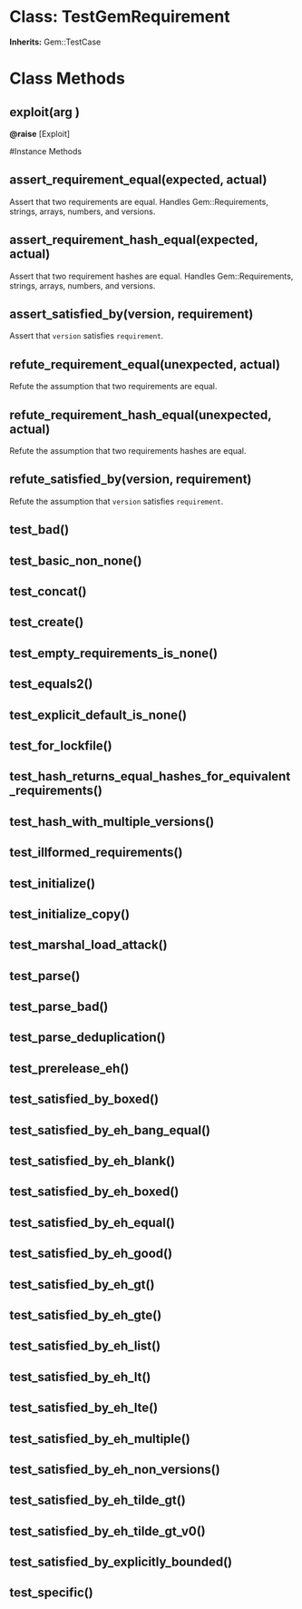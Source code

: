 # Class: TestGemRequirement
**Inherits:** Gem::TestCase
    



# Class Methods
## exploit(arg ) [](#method-c-exploit)
**@raise** [Exploit] 


#Instance Methods
## assert_requirement_equal(expected, actual) [](#method-i-assert_requirement_equal)
Assert that two requirements are equal. Handles Gem::Requirements, strings,
arrays, numbers, and versions.

## assert_requirement_hash_equal(expected, actual) [](#method-i-assert_requirement_hash_equal)
Assert that two requirement hashes are equal. Handles Gem::Requirements,
strings, arrays, numbers, and versions.

## assert_satisfied_by(version, requirement) [](#method-i-assert_satisfied_by)
Assert that `version` satisfies `requirement`.

## refute_requirement_equal(unexpected, actual) [](#method-i-refute_requirement_equal)
Refute the assumption that two requirements are equal.

## refute_requirement_hash_equal(unexpected, actual) [](#method-i-refute_requirement_hash_equal)
Refute the assumption that two requirements hashes are equal.

## refute_satisfied_by(version, requirement) [](#method-i-refute_satisfied_by)
Refute the assumption that `version` satisfies `requirement`.

## test_bad() [](#method-i-test_bad)

## test_basic_non_none() [](#method-i-test_basic_non_none)

## test_concat() [](#method-i-test_concat)

## test_create() [](#method-i-test_create)

## test_empty_requirements_is_none() [](#method-i-test_empty_requirements_is_none)

## test_equals2() [](#method-i-test_equals2)

## test_explicit_default_is_none() [](#method-i-test_explicit_default_is_none)

## test_for_lockfile() [](#method-i-test_for_lockfile)

## test_hash_returns_equal_hashes_for_equivalent_requirements() [](#method-i-test_hash_returns_equal_hashes_for_equivalent_requirements)

## test_hash_with_multiple_versions() [](#method-i-test_hash_with_multiple_versions)

## test_illformed_requirements() [](#method-i-test_illformed_requirements)

## test_initialize() [](#method-i-test_initialize)

## test_initialize_copy() [](#method-i-test_initialize_copy)

## test_marshal_load_attack() [](#method-i-test_marshal_load_attack)

## test_parse() [](#method-i-test_parse)

## test_parse_bad() [](#method-i-test_parse_bad)

## test_parse_deduplication() [](#method-i-test_parse_deduplication)

## test_prerelease_eh() [](#method-i-test_prerelease_eh)

## test_satisfied_by_boxed() [](#method-i-test_satisfied_by_boxed)

## test_satisfied_by_eh_bang_equal() [](#method-i-test_satisfied_by_eh_bang_equal)

## test_satisfied_by_eh_blank() [](#method-i-test_satisfied_by_eh_blank)

## test_satisfied_by_eh_boxed() [](#method-i-test_satisfied_by_eh_boxed)

## test_satisfied_by_eh_equal() [](#method-i-test_satisfied_by_eh_equal)

## test_satisfied_by_eh_good() [](#method-i-test_satisfied_by_eh_good)

## test_satisfied_by_eh_gt() [](#method-i-test_satisfied_by_eh_gt)

## test_satisfied_by_eh_gte() [](#method-i-test_satisfied_by_eh_gte)

## test_satisfied_by_eh_list() [](#method-i-test_satisfied_by_eh_list)

## test_satisfied_by_eh_lt() [](#method-i-test_satisfied_by_eh_lt)

## test_satisfied_by_eh_lte() [](#method-i-test_satisfied_by_eh_lte)

## test_satisfied_by_eh_multiple() [](#method-i-test_satisfied_by_eh_multiple)

## test_satisfied_by_eh_non_versions() [](#method-i-test_satisfied_by_eh_non_versions)

## test_satisfied_by_eh_tilde_gt() [](#method-i-test_satisfied_by_eh_tilde_gt)

## test_satisfied_by_eh_tilde_gt_v0() [](#method-i-test_satisfied_by_eh_tilde_gt_v0)

## test_satisfied_by_explicitly_bounded() [](#method-i-test_satisfied_by_explicitly_bounded)

## test_specific() [](#method-i-test_specific)

